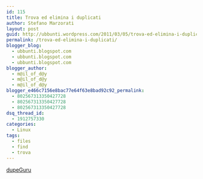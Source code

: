```yaml
---
id: 115
title: Trova ed elimina i duplicati
author: Stefano Marzorati
layout: post
guid: http://ubbunti.wordpress.com/2011/03/05/trova-ed-elimina-i-duplicati
permalink: /trova-ed-elimina-i-duplicati/
blogger_blog:
  - ubbunti.blogspot.com
  - ubbunti.blogspot.com
  - ubbunti.blogspot.com
blogger_author:
  - m@il_of_d@y
  - m@il_of_d@y
  - m@il_of_d@y
blogger_e466c7156e8bac77e64f63e8bad92c92_permalink:
  - 802567313350427728
  - 802567313350427728
  - 802567313350427728
dsq_thread_id:
  - 1912757330
categories:
  - Linux
tags:
  - files
  - find
  - trova
---
```

[dupeGuru][1]

 [1]: http://www.hardcoded.net/dupeguru/